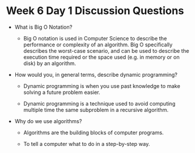 # Week 6 Day 1 Discussion Questions

* What is Big O Notation?

    * Big O notation is used in Computer Science to describe the performance or complexity of an algorithm. Big O specifically describes the worst-case scenario, and can be used to describe the execution time required or the space used (e.g. in memory or on disk) by an algorithm.

* How would you, in general terms, describe dynamic programming?

    * Dynamic programming is when you use past knowledge to make solving a future problem easier.

    * Dynamic programming is a technique used to avoid computing multiple time the same subproblem in a recursive algorithm.

* Why do we use algorithms?

    * Algorithms are the building blocks of computer programs.

    * To tell a computer what to do in a step-by-step way.